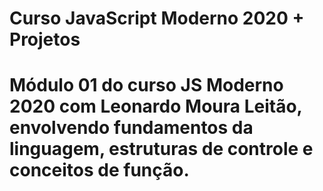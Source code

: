 # Curso JavaScript Moderno 2020 + Projetos
# Módulo 01 do curso JS Moderno 2020 com Leonardo Moura Leitão, envolvendo fundamentos da linguagem, estruturas de controle e conceitos de função.
